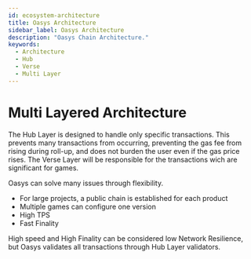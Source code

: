```yaml
---
id: ecosystem-architecture
title: Oasys Architecture
sidebar_label: Oasys Architecture
description: "Oasys Chain Architecture."
keywords:
  - Architecture
  - Hub
  - Verse
  - Multi Layer
---
```


# Multi Layered Architecture

The Hub Layer is designed to handle only specific transactions. This prevents many transactions from occurring, preventing the gas fee from rising during roll-up, and does not burden the user even if the gas price rises. 
The Verse Layer will be responsible for the transactions wich are significant for games.

Oasys can solve many issues through flexibility.

- For large projects, a public chain is established for each product
- Multiple games can configure one version 
- High TPS
- Fast Finality 

High speed and High Finality can be considered low Network Resilience, but Oasys validates all transactions through Hub Layer validators.



